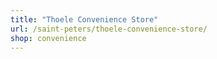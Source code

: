 ```yaml
---
title: "Thoele Convenience Store"
url: /saint-peters/thoele-convenience-store/
shop: convenience
---
```

